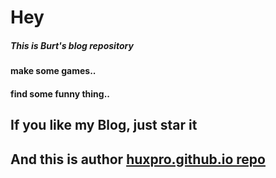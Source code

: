 # Hey

##### This is Burt's blog repository

#### make some games..

#### find some funny thing..

## If you like my Blog, just star it

## And this is author [huxpro.github.io repo](https://github.com/Huxpro/huxpro.github.io)
